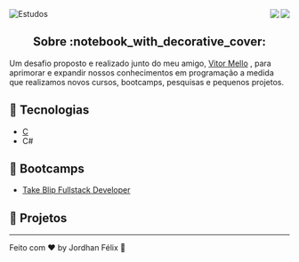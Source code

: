 <img alt="Estudos" src="https://user-images.githubusercontent.com/46610114/118693618-9a594b80-b7e1-11eb-826b-a06c125022c9.png" />

 <a href="https://badges.pufler.dev">
<img align="right" src="https://badges.pufler.dev/visits/jordhanfelix/estudos">
</a> <a href="https://opensource.org/licenses/MIT">
<img align="right" src="https://img.shields.io/npm/l/express">
</a>

<br/>

<h2 align="center">
  Sobre :notebook_with_decorative_cover:
</h2>

Um desafio proposto e realizado junto do meu amigo, [Vitor Mello](https://github.com/vitorlmello) , para aprimorar e expandir nossos conhecimentos em programação a medida que realizamos novos cursos, bootcamps, pesquisas e pequenos projetos.


## :wrench: Tecnologias
* [C](https://github.com/JordhanFelix/estudos/tree/main/C)
* C#

## :rocket: Bootcamps

* [Take Blip Fullstack Developer](https://web.digitalinnovation.one/track/take-blip-fullstack-developer)

## :triangular_ruler: Projetos






---

Feito com :heart: by Jordhan Félix :wave:
